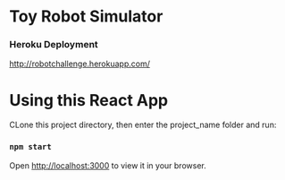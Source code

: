 # Toy Robot Simulator 

### Heroku Deployment
http://robotchallenge.herokuapp.com/

# Using this React App

CLone this project directory, then enter the project_name folder and run:
### `npm start`

Open [http://localhost:3000](http://localhost:3000) to view it in your browser.
